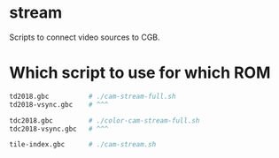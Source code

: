 # stream

Scripts to connect video sources to CGB.

# Which script to use for which ROM

```bash
td2018.gbc          # ./cam-stream-full.sh
td2018-vsync.gbc    # ^^^

tdc2018.gbc         # ./color-cam-stream-full.sh
tdc2018-vsync.gbc   # ^^^

tile-index.gbc      # ./cam-stream.sh
```